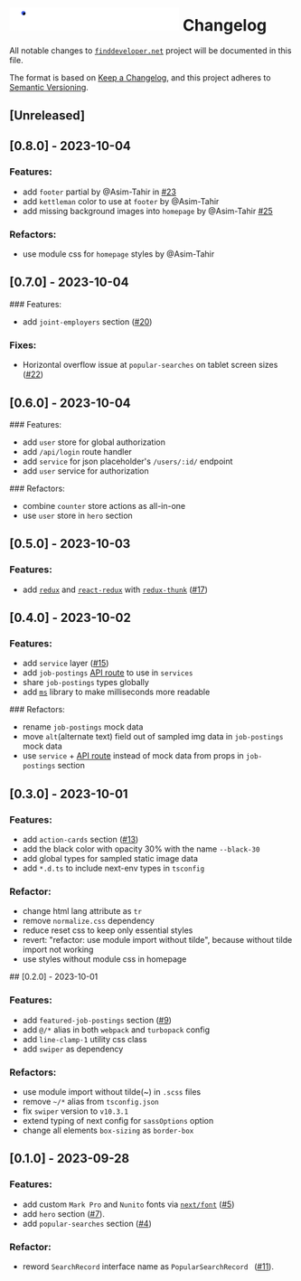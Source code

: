 <h1><img src="src/assets/svgs/logo.svg" width="300"/> Changelog</h1>

All notable changes to [`finddeveloper.net`](https://finddeveloper.net) project will be documented in this file.

The format is based on [Keep a Changelog](https://keepachangelog.com/en/1.0.0/),
and this project adheres to [Semantic Versioning](https://semver.org/spec/v2.0.0.html).

## [Unreleased]

## [0.8.0] - 2023-10-04

### Features:

- add `footer` partial by @Asim-Tahir in [#23](https://github.com/Asim-Tahir/finddeveloper.net/issues/23)
- add `kettleman` color to use at `footer` by @Asim-Tahir
- add missing background images into `homepage` by @Asim-Tahir [#25](https://github.com/Asim-Tahir/finddeveloper.net/issues/25)

### Refactors:

- use module css for `homepage` styles by @Asim-Tahir

## [0.7.0] - 2023-10-04

### Features:

- add `joint-employers` section ([#20](https://github.com/Asim-Tahir/finddeveloper.net/issues/20))

### Fixes:

- Horizontal overflow issue at `popular-searches` on tablet screen sizes ([#22](https://github.com/Asim-Tahir/finddeveloper.net/issues/22))

## [0.6.0] - 2023-10-04

### Features:

- add `user` store for global authorization
- add `/api/login` route handler
- add `service` for json placeholder's `/users/:id/` endpoint
- add `user` service for authorization

### Refactors:

- combine `counter` store actions as all-in-one
- use `user` store in `hero` section

## [0.5.0] - 2023-10-03

### Features:

- add [`redux`](https://github.com/reduxjs/redux) and [`react-redux`](https://github.com/reduxjs/react-redux) with [`redux-thunk`](https://github.com/reduxjs/redux-thunk) ([#17](https://github.com/Asim-Tahir/finddeveloper.net/issues/17))

## [0.4.0] - 2023-10-02

### Features:

- add `service` layer ([#15](https://github.com/Asim-Tahir/finddeveloper.net/issues/15))
- add `job-postings` [API route](https://nextjs.org/docs/app/building-your-application/routing/route-handlers) to use in `services`
- share `job-postings` types globally
- add [`ms`](https://github.com/vercel/ms) library to make milliseconds more readable

### Refactors:

- rename `job-postings` mock data
- move `alt`(alternate text) field out of sampled img data in `job-postings` mock data
- use `service` + [API route](https://nextjs.org/docs/app/building-your-application/routing/route-handlers) instead of mock data from props in `job-postings` section


## [0.3.0] - 2023-10-01

### Features:

- add `action-cards` section ([#13](https://github.com/Asim-Tahir/finddeveloper.net/issues/13))
- add the black color with opacity 30% with the name `--black-30`
- add global types for sampled static image data
- add `*.d.ts` to include next-env types in `tsconfig`

### Refactor:

- change html lang attribute as `tr`
- remove `normalize.css` dependency
- reduce reset css to keep only essential styles
- revert: "refactor: use module import without tilde", because without tilde import not working
- use styles without module css in homepage

## [0.2.0] - 2023-10-01

### Features:

- add `featured-job-postings` section ([#9](https://github.com/Asim-Tahir/finddeveloper.net/issues/9))
- add `@/*` alias in both `webpack` and `turbopack` config
- add `line-clamp-1` utility css class
- add `swiper` as dependency

### Refactors:

- use module import without tilde(~) in `.scss` files
- remove `~/*` alias from `tsconfig.json`
- fix `swiper` version to `v10.3.1`
- extend typing of next config for `sassOptions` option
- change all elements `box-sizing` as `border-box`

## [0.1.0] - 2023-09-28

### Features:

- add custom `Mark Pro` and `Nunito` fonts via [`next/font`](https://nextjs.org/docs/app/api-reference/components/font) ([#5](https://github.com/Asim-Tahir/finddeveloper.net/issues/5))
- add `hero` section ([#7](https://github.com/Asim-Tahir/finddeveloper.net/issues/7)).
- add `popular-searches` section ([#4](https://github.com/Asim-Tahir/finddeveloper.net/issues/4))

### Refactor:

- reword `SearchRecord` interface name as `PopularSearchRecord ` ([#11](https://github.com/Asim-Tahir/finddeveloper.net/pull/11)).
